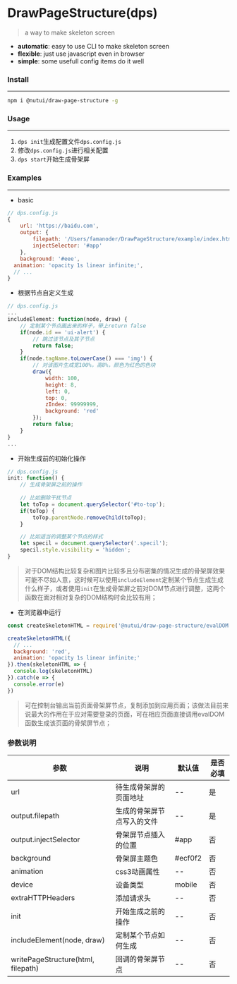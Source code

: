 # DrawPageStructure(dps)
> a way to make skeleton screen
* **automatic**: easy to use CLI to make skeleton screen
* **flexible**: just use javascript even in browser
* **simple**: some usefull config items do it well

### Install
---
```bash
npm i @nutui/draw-page-structure -g
```
### Usage
---
1. `dps init`生成配置文件`dps.config.js`
2. 修改`dps.config.js`进行相关配置
3. `dps start`开始生成骨架屏
### Examples
---
* basic
```javascript
// dps.config.js
{
	url: 'https://baidu.com',
	output: {
		filepath: '/Users/famanoder/DrawPageStructure/example/index.html',
		injectSelector: '#app'
	},
	background: '#eee',
  animation: 'opacity 1s linear infinite;',
  // ...
}
```
* 根据节点自定义生成
```javascript
// dps.config.js
...
includeElement: function(node, draw) {
	// 定制某个节点画出来的样子，带上return false
	if(node.id == 'ui-alert') {
		// 跳过该节点及其子节点
		return false;
	}
	if(node.tagName.toLowerCase() === 'img') {
		// 对该图片生成宽100%，高8%，颜色为红色的色块
		draw({
			width: 100,
			height: 8,
			left: 0,
			top: 0,
			zIndex: 99999999,
			background: 'red'
		});
		return false;
	} 
}
...
```

* 开始生成前的初始化操作
```javascript
// dps.config.js
init: function() {
	// 生成骨架屏之前的操作
	
	// 比如删除干扰节点
	let toTop = document.querySelector('#to-top');
	if(toTop) {
		toTop.parentNode.removeChild(toTop);
	}

	// 比如适当的调整某个节点的样式
	let specil = document.querySelector('.specil');
	specil.style.visibility = 'hidden';
}
```
> 对于DOM结构比较复杂和图片比较多且分布密集的情况生成的骨架屏效果可能不尽如人意，这时候可以使用`includeElement`定制某个节点生成生成什么样子，或者使用`init`在生成骨架屏之前对DOM节点进行调整，这两个函数在面对相对复杂的DOM结构时会比较有用；
* 在浏览器中运行
```javascript
const createSkeletonHTML = require('@nutui/draw-page-structure/evalDOM')

createSkeletonHTML({
  // ...
  background: 'red',
  animation: 'opacity 1s linear infinite;'
}).then(skeletonHTML => {
  console.log(skeletonHTML)
}).catch(e => {
  console.error(e)
})
```
> 可在控制台输出当前页面骨架屏节点，复制添加到应用页面；该做法目前来说最大的作用在于应对需要登录的页面，可在相应页面直接调用evalDOM函数生成该页面的骨架屏节点；

### 参数说明
| 参数 | 说明 | 默认值 | 是否必填
|----- | ----- | ----- | -----
| url | 待生成骨架屏的页面地址 | -- | 是
| output.filepath | 生成的骨架屏节点写入的文件 | -- | 是
| output.injectSelector | 骨架屏节点插入的位置 | #app | 否
| background | 骨架屏主题色 | #ecf0f2 | 否
| animation | css3动画属性 | -- | 否
| device | 设备类型 | mobile | 否
| extraHTTPHeaders | 添加请求头 | -- | 否
| init | 开始生成之前的操作 | -- | 否
| includeElement(node, draw) | 定制某个节点如何生成 | -- | 否
| writePageStructure(html, filepath) | 回调的骨架屏节点 | -- | 否

